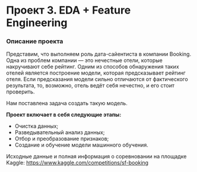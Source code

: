 # Проект 3. EDA + Feature Engineering

### Описание проекта

Представим, что выполняем роль дата-сайентиста в компании Booking. Одна из проблем компании — это нечестные отели, которые накручивают себе рейтинг. Одним из способов обнаружения таких отелей является построение модели, которая предсказывает рейтинг отеля. Если предсказания модели сильно отличаются от фактического результата, то, возможно, отель ведёт себя нечестно, и его стоит проверить.

Нам поставлена задача создать такую модель.

**Проект включает в себя следующие этапы:**  
- Очистка данных;
- Разведывательный анализ данных;
- Отбор и преобразование признаков;
- Создание и обучение модели машинного обучения.

Исходные данные и полная информация о соревновании на площадке Kaggle: https://www.kaggle.com/competitions/sf-booking